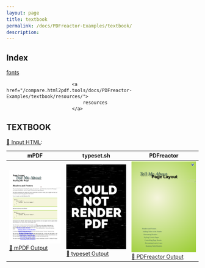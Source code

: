 ```yaml
---
layout: page
title: textbook
permalink: /docs/PDFreactor-Examples/textbook/
description: 
---
```


## Index
<div class="boxes">
                            <a href="/compare.html2pdf.tools/docs/PDFreactor-Examples/textbook/fonts/">
                                fonts
                            </a>

                            <a href="/compare.html2pdf.tools/docs/PDFreactor-Examples/textbook/resources/">
                                resources
                            </a>
</div>

## TEXTBOOK

[📄 Input HTML](/html/PDFreactor%20Examples/textbook/textbook.html):

| mPDF | typeset.sh | PDFreactor |
|---------|---------|---------|
| ![mPDF Preview](mpdf__html_PDFreactor_Examples_textbook_textbook.html.png) [📕 mPDF Output](mpdf__html_PDFreactor_Examples_textbook_textbook.html.pdf) | ![typeset Preview](typeset__html_PDFreactor_Examples_textbook_textbook.html.png) [📕 typeset Output](typeset__html_PDFreactor_Examples_textbook_textbook.html.pdf) | ![PDFreactor Preview](pdfreactor__html_PDFreactor_Examples_textbook_textbook.html.png) [📕 PDFreactor Output](pdfreactor__html_PDFreactor_Examples_textbook_textbook.html.pdf)


